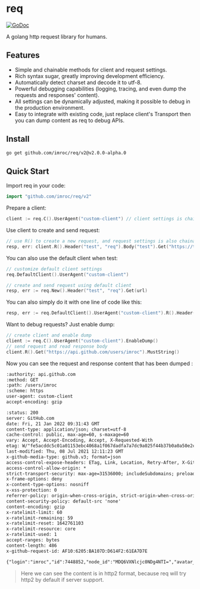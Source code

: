 # req

[![GoDoc](https://pkg.go.dev/badge/github.com/imroc/req.svg)](https://pkg.go.dev/github.com/imroc/req)

A golang http request library for humans.

## Features

* Simple and chainable methods for client and request settings.
* Rich syntax sugar, greatly improving development efficiency.
* Automatically detect charset and decode it to utf-8.
* Powerful debugging capabilities (logging, tracing, and even dump the requests and responses' content).
* All settings can be dynamically adjusted, making it possible to debug in the production environment.
* Easy to integrate with existing code, just replace client's Transport then you can dump content as req to debug APIs.

## Install

``` sh
go get github.com/imroc/req/v2@v2.0.0-alpha.0
```

## Quick Start

Import req in your code:

```go
import "github.com/imroc/req/v2"
```

Prepare a client:

```go
client := req.C().UserAgent("custom-client") // client settings is chainable
```

Use client to create and send request:

```go
// use R() to create a new request, and request settings is also chainable
resp, err: client.R().Header("test", "req").Body("test").Get("https://test.example.com")
```

You can also use the default client when test:

```go
// customize default client settings
req.DefaultClient().UserAgent("custom-client")

// create and send request using default client
resp, err := req.New().Header("test", "req").Get(url)
```

You can also simply do it with one line of code like this:

```go
resp, err := req.DefaultClient().UserAgent("custom-client").R().Header("test", "req").Get(url)
```

Want to debug requests? Just enable dump:

```go
// create client and enable dump
client := req.C().UserAgent("custom-client").EnableDump()
// send request and read response body
client.R().Get("https://api.github.com/users/imroc").MustString()
```

Now you can see the request and response content that has been dumped :

```txt
:authority: api.github.com
:method: GET
:path: /users/imroc
:scheme: https
user-agent: custom-client
accept-encoding: gzip

:status: 200
server: GitHub.com
date: Fri, 21 Jan 2022 09:31:43 GMT
content-type: application/json; charset=utf-8
cache-control: public, max-age=60, s-maxage=60
vary: Accept, Accept-Encoding, Accept, X-Requested-With
etag: W/"fe5acddc5c01a01153ebc4068a1f067dadfa7a7dc9a025f44b37b0a0a50e2c55"
last-modified: Thu, 08 Jul 2021 12:11:23 GMT
x-github-media-type: github.v3; format=json
access-control-expose-headers: ETag, Link, Location, Retry-After, X-GitHub-OTP, X-RateLimit-Limit, X-RateLimit-Remaining, X-RateLimit-Used, X-RateLimit-Resource, X-RateLimit-Reset, X-OAuth-Scopes, X-Accepted-OAuth-Scopes, X-Poll-Interval, X-GitHub-Media-Type, X-GitHub-SSO, X-GitHub-Request-Id, Deprecation, Sunset
access-control-allow-origin: *
strict-transport-security: max-age=31536000; includeSubdomains; preload
x-frame-options: deny
x-content-type-options: nosniff
x-xss-protection: 0
referrer-policy: origin-when-cross-origin, strict-origin-when-cross-origin
content-security-policy: default-src 'none'
content-encoding: gzip
x-ratelimit-limit: 60
x-ratelimit-remaining: 59
x-ratelimit-reset: 1642761103
x-ratelimit-resource: core
x-ratelimit-used: 1
accept-ranges: bytes
content-length: 486
x-github-request-id: AF10:6205:BA107D:D614F2:61EA7D7E

{"login":"imroc","id":7448852,"node_id":"MDQ6VXNlcjc0NDg4NTI=","avatar_url":"https://avatars.githubusercontent.com/u/7448852?v=4","gravatar_id":"","url":"https://api.github.com/users/imroc","html_url":"https://github.com/imroc","followers_url":"https://api.github.com/users/imroc/followers","following_url":"https://api.github.com/users/imroc/following{/other_user}","gists_url":"https://api.github.com/users/imroc/gists{/gist_id}","starred_url":"https://api.github.com/users/imroc/starred{/owner}{/repo}","subscriptions_url":"https://api.github.com/users/imroc/subscriptions","organizations_url":"https://api.github.com/users/imroc/orgs","repos_url":"https://api.github.com/users/imroc/repos","events_url":"https://api.github.com/users/imroc/events{/privacy}","received_events_url":"https://api.github.com/users/imroc/received_events","type":"User","site_admin":false,"name":"roc","company":"Tencent","blog":"https://imroc.cc","location":"China","email":null,"hireable":true,"bio":"I'm roc","twitter_username":"imrocchan","public_repos":128,"public_gists":0,"followers":362,"following":151,"created_at":"2014-04-30T10:50:46Z","updated_at":"2021-07-08T12:11:23Z"}
```

> Here we can see the content is in http2 format, because req will try http2 by default if server support.